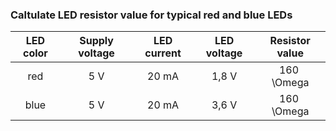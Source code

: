 ### Caltulate LED resistor value for typical red and blue LEDs

| **LED color** | **Supply voltage** | **LED current** | **LED voltage** | **Resistor value** |
| :-: | :-: | :-: | :-: | :-: |
| red | 5&nbsp;V | 20&nbsp;mA | 1,8&nbsp;V | 160&nbsp; \Omega|
| blue | 5&nbsp;V | 20&nbsp;mA | 3,6&nbsp;V | 160&nbsp; \Omega|
